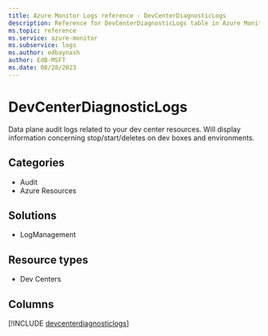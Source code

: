 ```yaml
---
title: Azure Monitor Logs reference - DevCenterDiagnosticLogs
description: Reference for DevCenterDiagnosticLogs table in Azure Monitor Logs.
ms.topic: reference
ms.service: azure-monitor
ms.subservice: logs
ms.author: edbaynash
author: EdB-MSFT
ms.date: 08/28/2023
---
```


# DevCenterDiagnosticLogs

Data plane audit logs related to your dev center resources. Will display information concerning stop/start/deletes on dev boxes and environments.

## Categories

- Audit
- Azure Resources
## Solutions

- LogManagement
## Resource types

- Dev Centers

            


## Columns
  
[!INCLUDE [devcenterdiagnosticlogs](../includes/devcenterdiagnosticlogs-include.md)]
